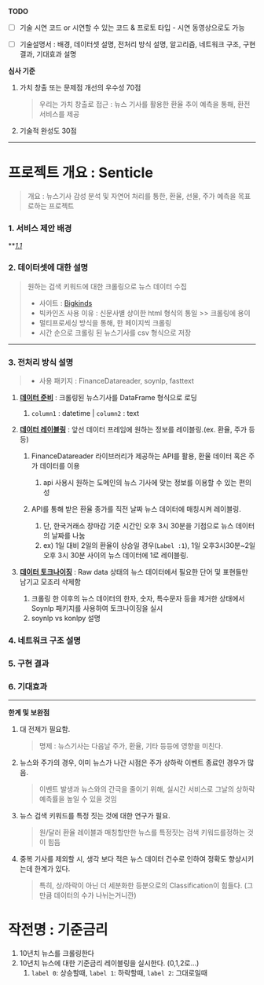 **TODO**

- [ ] 기술 시연 코드 or 시연할 수 있는 코드 & 프로토 타입 - 시연 동영상으로도 가능
- [ ] 기술설명서 : 배경, 데이터셋 설명, 전처리 방식 설명, 알고리즘, 네트워크 구조, 구현 결과, 기대효과 설명



**심사 기준**

1. 가치 창출 또는 문제점 개선의 우수성 70점

   > 우리는 가치 창출로 접근 : 뉴스 기사를 활용한 환율 추이 예측을 통해, 환전 서비스를 제공

2. 기술적 완성도 30점

----





# 프로젝트 개요 : Senticle

> 개요 : 뉴스기사 감성 분석 및 자연어 처리를 통한, 환율, 선물, 주가 예측을 목표로하는 프로젝트

### 1. 서비스 제안 배경

**<u>*1.1 *</u>**

### 2. 데이터셋에 대한 설명

> 원하는 검색 키워드에 대한 크롤링으로 뉴스 데이터 수집
>
> - 사이트 : [Bigkinds](https://www.bigkinds.or.kr/)
> - 빅카인즈 사용 이유 : 신문사별 상이한 html 형식의 통일 >> 크롤링에 용이
> - 멀티프로세싱 방식을 통해, 한 페이지씩 크롤링
> - 시간 순으로 크롤링 된 뉴스기사를 csv 형식으로 저장

---

### 3. 전처리 방식 설명

> - 사용 패키지 : FinanceDatareader, soynlp, fasttext

1. **<u>데이터 준비</u>** : 크롤링된 뉴스기사를 DataFrame 형식으로 로딩

   1. `column1` : datetime | `column2` : text

   

2. **<u>데이터 레이블링</u>** : 앞선 데이터 프레임에 원하는 정보를 레이블링.(ex. 환율, 주가 등등)

   1. FinanceDatareader 라이브러리가 제공하는 API를 활용, 환율 데이터 혹은 주가 데이터를 이용

      1. api 사용시 원하는 도메인의 뉴스 기사에 맞는 정보를 이용할 수 있는 편의성

   2. API를 통해 받은 환율 종가를 직전 날짜 뉴스 데이터에 매칭시켜 레이블링.

      1. 단, 한국거래소 장마감 기준 시간인 오후 3시 30분을 기점으로 뉴스 데이터의 날짜를 나눔
      2. ex) 1일 대비 2일의 환율이 상승일 경우(`Label :1`), 1일 오후3시30분~2일 오후 3시 30분 사이의 뉴스 데이터에 1로 레이블링. 

      

3. **<u>데이터 토크나이징</u>** : Raw data 상태의 뉴스 데이터에서 필요한 단어 및 표현들만 남기고 모조리 삭제함

   1. 크롤링 한 이후의 뉴스 데이터의 한자, 숫자, 특수문자 등을 제거한 상태에서 Soynlp 패키지를 사용하여 토크나이징을 실시
   2. soynlp vs konlpy 설명

### 4. 네트워크 구조 설명



### 5. 구현 결과



### 6. 기대효과

  

---

**한계 및 보완점**

1. 대 전제가 필요함. 

   >명제 : 뉴스기사는 다음날 주가, 환율, 기타 등등에 영향을 미친다.

2. 뉴스와 주가의 경우, 이미 뉴스가 나간 시점은 주가 상하락 이벤트 종료인 경우가 많음. 

   > 이벤트 발생과 뉴스와의 간극을 줄이기 위해, 실시간 서비스로 그날의 상하락 예측률을 높일 수 있을 것임

3. 뉴스 검색 키워드를 특정 짓는 것에 대한 연구가 필요.

   > 원/달러 환율 레이블과 매칭할만한 뉴스를 특정짓는 검색 키워드를정하는 것이 힘듬

4. 중복 기사를 제외할 시, 생각 보다 적은 뉴스 데이터 건수로 인하여 정확도 향상시키는데 한계가 있다. 

   > 특히, 상/하락이 아닌 더 세분화한 등분으로의 Classification이 힘들다. (그만큼 데이터의 수가 나뉘는거니깐)



# 작전명 : 기준금리

1. 10년치 뉴스를 크롤링한다
2. 10년치 뉴스에 대한 기준금리 레이블링을 실시한다. (0,1,2로...)
   1. `label 0`: 상승할때, `label 1`: 하락할때, `label 2`: 그대로일때